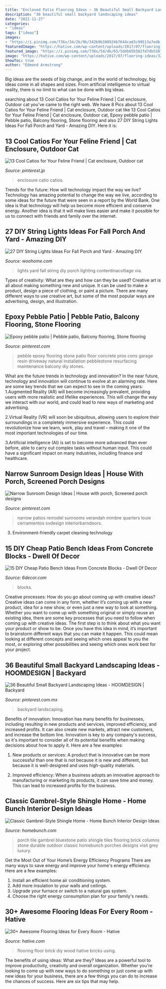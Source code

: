 ```yaml
---
title: "Enclosed Patio Flooring Ideas ~ 36 Beautiful Small Backyard Landscaping Ideas"
description: "36 beautiful small backyard landscaping ideas"
date: "2022-11-27"
categories:
- "ideas"
tags: ["ideas"]
images:
- "https://i.pinimg.com/736x/34/2b/9b/342b9b388924b7644cad3c99513a7edb.jpg"
featuredImage: "https://hative.com/wp-content/uploads/2017/07/flooring-ideas/32-flooring-ideas-tutorials.jpg"
featured_image: "https://i.pinimg.com/736x/5d/db/65/5ddb65b582fd7db5387d0d7f375c400c--pebble-patio-pebble-floor.jpg"
image: "https://hative.com/wp-content/uploads/2017/07/flooring-ideas/32-flooring-ideas-tutorials.jpg"
ShowToc: true
author: "Edmond Armstrong"
---
```



Big ideas are the seeds of big change, and in the world of technology, big ideas come in all shapes and sizes. From artificial intelligence to virtual reality, there is no limit to what can be done with big ideas.

	

		
searching about 13 Cool Catios for Your Feline Friend | Cat enclosure, Outdoor cat you've came to the right web. We have 8 Pics about 13 Cool Catios for Your Feline Friend | Cat enclosure, Outdoor cat like 13 Cool Catios for Your Feline Friend | Cat enclosure, Outdoor cat, Epoxy pebble patio | Pebble patio, Balcony flooring, Stone flooring and also 27 DIY String Lights Ideas For Fall Porch and Yard - Amazing DIY. Here it is:
		
    
## 13 Cool Catios For Your Feline Friend | Cat Enclosure, Outdoor Cat

<img loading=lazy src="https://i.pinimg.com/736x/8a/2e/31/8a2e3177f0c3251a0e18a78d1f31c58f.jpg" onerror="this.onerror=null;this.src='https://tse4.mm.bing.net/th?id=OIP.lNBUlp8Nc7s8TYHBQf32LAHaFj&amp;pid=15.1';" alt="13 Cool Catios for Your Feline Friend | Cat enclosure, Outdoor cat">

_Source: pinterest.jp_

>enclosure catio catios. 

	

Trends for the future: How will technology impact the way we live?
Technology has amazing potential to change the way we live, according to some ideas for the future that were seen in a report by the World Bank. One idea is that technology will help us become more efficient and conserve energy. Another idea is that it will make lives easier and make it possible for us to connect with friends and family over the internet.

    
## 27 DIY String Lights Ideas For Fall Porch And Yard - Amazing DIY

<img loading=lazy src="http://www.woohome.com/wp-content/uploads/2017/09/string-lighting-ideas-for-Fall-yard-and-garden-18.jpg" onerror="this.onerror=null;this.src='https://tse4.mm.bing.net/th?id=OIP.4wpjwXSjW3xLxu0gH2sedQHaHa&amp;pid=15.1';" alt="27 DIY String Lights Ideas For Fall Porch and Yard - Amazing DIY">

_Source: woohome.com_

>lights yard fall string diy porch lighting contentinacottage via. 

	

Types of creativity: What are they and how can they be used?
Creative art is all about making something new and unique. It can be used to make a product, design a piece of clothing, or paint a picture. There are many different ways to use creative art, but some of the most popular ways are advertising, design, and illustration.

    
## Epoxy Pebble Patio | Pebble Patio, Balcony Flooring, Stone Flooring

<img loading=lazy src="https://i.pinimg.com/736x/5d/db/65/5ddb65b582fd7db5387d0d7f375c400c--pebble-patio-pebble-floor.jpg" onerror="this.onerror=null;this.src='https://tse1.mm.bing.net/th?id=OIP.I2fAOH1poChaYESann-6-QHaJ4&amp;pid=15.1';" alt="Epoxy pebble patio | Pebble patio, Balcony flooring, Stone flooring">

_Source: pinterest.com_

>pebble epoxy flooring stone patio floor concrete pros cons garage resin driveway natural installation pebblestone resurfacing maintenance balcony diy stones. 

	

What are the future trends in technology and innovation?
In the near future, technology and innovation will continue to evolve at an alarming rate. Here are some key trends that we can expect to see in the coming years:
1.Augmented Reality (AR) will become increasingly prevalent, providing users with more realistic and lifelike experiences. This will change the way we interact with our world, and could lead to new ways of marketing and advertising.

2.Virtual Reality (VR) will soon be ubiquitous, allowing users to explore their surroundings in a completely immersive experience. This could revolutionize how we learn, work, play and travel – making it one of the most important technologies of our time.

3.Artificial intelligence (AI) is set to become more advanced than ever before, able to carry out complex tasks without human input. This could have a significant impact on many industries, including finance and healthcare.

    
## Narrow Sunroom Design Ideas | House With Porch, Screened Porch Designs

<img loading=lazy src="https://i.pinimg.com/736x/74/59/19/7459198a566769ddcce74eb141c2cf40.jpg" onerror="this.onerror=null;this.src='https://tse1.mm.bing.net/th?id=OIP.6fStGqSoiOC8cZjeYbuR_gAAAA&amp;pid=15.1';" alt="Narrow Sunroom Design Ideas | House with porch, Screened porch designs">

_Source: pinterest.com_

>narrow patios remodel sunrooms verandah mimbre quarters louie cerramientos svdesign interiorbarndoors. 

	

3. Environment-friendly carpet cleaning technology 

    
## 15 DIY Cheap Patio Bench Ideas From Concrete Blocks - Dwell Of Decor

<img loading=lazy src="https://1.bp.blogspot.com/-eoZa4fwDnic/WCksBu8Td2I/AAAAAAAAwQ4/UkuU11z2qT4o8GbH-Xyipq5jV4Z2YTtuACLcB/s1600/535353535.jpg" onerror="this.onerror=null;this.src='https://tse4.mm.bing.net/th?id=OIP.IOb1B4eYc7knGxOsrKx6iwHaHa&amp;pid=15.1';" alt="15 DIY Cheap Patio Bench Ideas From Concrete Blocks - Dwell Of Decor">

_Source: 6decor.com_

>blocks. 

	

Creative processes: How do you go about coming up with creative ideas?
Creative ideas can come in any form, whether it’s coming up with a new product, idea for a new show, or even just a new way to look at something. Whether you want to come up with something original or simply reuse an existing idea, there are some key processes that you need to follow when coming up with creative ideas. 
The first step is to think about what you want your product or show to be. Once you have this idea in mind, it’s important to brainstorm different ways that you can make it happen. This could mean looking at different concepts and seeing which ones appeal to you the most, or exploring other possibilities and seeing which ones work best for your project.

    
## 36 Beautiful Small Backyard Landscaping Ideas - HOOMDESIGN | Backyard

<img loading=lazy src="https://i.pinimg.com/736x/34/2b/9b/342b9b388924b7644cad3c99513a7edb.jpg" onerror="this.onerror=null;this.src='https://tse4.mm.bing.net/th?id=OIP.no0ZaFDjfNfm8_gsv29efwHaLG&amp;pid=15.1';" alt="36 Beautiful Small Backyard Landscaping Ideas - HOOMDESIGN | Backyard">

_Source: pinterest.com.mx_

>backyard landscaping. 

	

Benefits of innovation:
Innovation has many benefits for businesses, including resulting in new products and services, improved efficiency, and increased profits. It can also create new markets, attract new customers, and increase the bottom line. Innovation is key to any company's success, so it's important to consider all of its potential benefits when making decisions about how to apply it. Here are a few examples:
1. New products or services: A product that is innovative can be more successful than one that is not because it is new and different, but because it is well-designed and uses high-quality materials.

2. Improved efficiency: When a business adopts an innovative approach to manufacturing or marketing its products, it can save time and money. This can lead to increased profits for the business.


    
## Classic Gambrel-Style Shingle Home - Home Bunch Interior Design Ideas

<img loading=lazy src="http://www.homebunch.com/wp-content/uploads/2017/05/Bluestone-Porch-Tile.-Bluestone-Porch-Tile.-Bluestone-Porch-Tile.-Bluestone-Porch-Tile.-Bluestone-Porch-Tile-BluestonePorchTile.jpg" onerror="this.onerror=null;this.src='https://tse3.mm.bing.net/th?id=OIP.xAakNdb0f3Uz89fApGApKgHaLH&amp;pid=15.1';" alt="Classic Gambrel-Style Shingle Home - Home Bunch Interior Design Ideas">

_Source: homebunch.com_

>porch tile gambrel bluestone patio shingle tiles flooring brick columns stone durable outdoor classic homebunch porches designs visit grey luxury. 

	

Get the Most Out of Your Home’s Energy Efficiency Programs
There are many ways to save energy and improve your home's energy efficiency. Here are a few examples:
1. Install an efficient home air conditioning system.
2. Add more insulation to your walls and ceilings.
3. Upgrade your furnace or switch to a natural gas system.
4. Choose the right energy consumption plan for your family's needs.

    
## 30+ Awesome Flooring Ideas For Every Room - Hative

<img loading=lazy src="https://hative.com/wp-content/uploads/2017/07/flooring-ideas/32-flooring-ideas-tutorials.jpg" onerror="this.onerror=null;this.src='https://tse2.mm.bing.net/th?id=OIP.SCwJpPMqIc_wyWr5xw4EwgHaRq&amp;pid=15.1';" alt="30+ Awesome Flooring Ideas for Every Room - Hative">

_Source: hative.com_

>flooring floor brick diy wood hative bricks using. 

	

The benefits of using ideas: What are they?
Ideas are a powerful tool to improve productivity, creativity and overall organization. Whether you're looking to come up with new ways to do something or just come up with new ideas for your business, there are a few things you can do to increase the chances of success. Here are six tips that may help.

